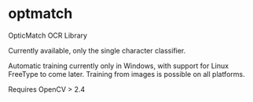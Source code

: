 # optmatch
OpticMatch OCR Library

Currently available, only the single character classifier.

Automatic training currently only in Windows, with support for Linux FreeType to come later.
Training from images is possible on all platforms.

Requires OpenCV > 2.4
